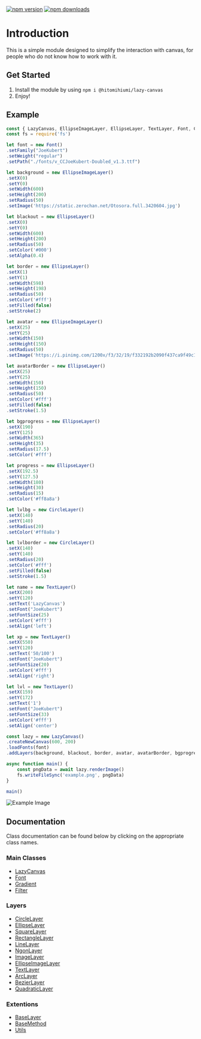 <a href="https://www.npmjs.com/package/@hitomihiumi/lazy-canvas"><img src="https://img.shields.io/npm/v/@hitomihiumi/lazy-canvas.svg?maxAge=3600" alt="npm version" /></a>
<a href="https://www.npmjs.com/package/@hitomihiumi/lazy-canvas"><img src="https://img.shields.io/npm/dt/@hitomihiumi/lazy-canvas.svg?maxAge=3600" alt="npm downloads" /></a>

# Introduction
This is a simple module designed to simplify the interaction with canvas, for people who do not know how to work with it.

## Get Started

1. Install the module by using `npm i @hitomihiumi/lazy-canvas`
2. Enjoy!

## Example

```js
const { LazyCanvas, EllipseImageLayer, EllipseLayer, TextLayer, Font, CircleLayer } = require('@hitomihiumi/lazy-canvas')
const fs = require('fs')

let font = new Font()
.setFamily("JoeKubert")
.setWeight("regular")
.setPath("./fonts/v_CCJoeKubert-Doubled_v1.3.ttf")

let background = new EllipseImageLayer()
.setX(0)
.setY(0)
.setWidth(600)
.setHeight(200)
.setRadius(50)
.setImage('https://static.zerochan.net/Otosora.full.3420604.jpg')

let blackout = new EllipseLayer()
.setX(0)
.setY(0)
.setWidth(600)
.setHeight(200)
.setRadius(50)
.setColor('#000')
.setAlpha(0.4)

let border = new EllipseLayer()
.setX(1)
.setY(1)
.setWidth(598)
.setHeight(198)
.setRadius(50)
.setColor('#fff')
.setFilled(false)
.setStroke(2)

let avatar = new EllipseImageLayer()
.setX(25)
.setY(25)
.setWidth(150)
.setHeight(150)
.setRadius(50)
.setImage('https://i.pinimg.com/1200x/f3/32/19/f332192b2090f437ca9f49c1002287b6.jpg')

let avatarBorder = new EllipseLayer()
.setX(25)
.setY(25)
.setWidth(150)
.setHeight(150)
.setRadius(50)
.setColor('#fff')
.setFilled(false)
.setStroke(1.5)

let bgprogress = new EllipseLayer()
.setX(190)
.setY(125)
.setWidth(365)
.setHeight(35)
.setRadius(17.5)
.setColor('#fff')

let progress = new EllipseLayer()
.setX(192.5)
.setY(127.5)
.setWidth(180)
.setHeight(30)
.setRadius(15)
.setColor('#ff8a8a')

let lvlbg = new CircleLayer()
.setX(140)
.setY(140)
.setRadius(20)
.setColor('#ff8a8a')

let lvlborder = new CircleLayer()
.setX(140)
.setY(140)
.setRadius(20)
.setColor('#fff')
.setFilled(false)
.setStroke(1.5)

let name = new TextLayer()
.setX(200)
.setY(120)
.setText('LazyCanvas')
.setFont("JoeKubert")
.setFontSize(25)
.setColor('#fff')
.setAlign('left')

let xp = new TextLayer()
.setX(550)
.setY(120)
.setText('50/100')
.setFont("JoeKubert")
.setFontSize(20)
.setColor('#fff')
.setAlign('right')

let lvl = new TextLayer()
.setX(159)
.setY(172)
.setText('1')
.setFont("JoeKubert")
.setFontSize(33)
.setColor('#fff')
.setAlign('center')

const lazy = new LazyCanvas()
.createNewCanvas(600, 200)
.loadFonts(font)
.addLayers(background, blackout, border, avatar, avatarBorder, bgprogress, progress, lvlbg, lvlborder, name, xp, lvl)

async function main() {
    const pngData = await lazy.renderImage()
    fs.writeFileSync('example.png', pngData)
}

main()
```

![Example Image](https://i.imgur.com/pqAft2K.png)

## Documentation

Class documentation can be found below by clicking on the appropriate class names.

### Main Classes

- [LazyCanvas](./docs/lazycanvas.md)
- [Font](./docs/font.md)
- [Gradient](./docs/gradient.md)
- [Filter](./docs/filter.md)

### Layers

- [CircleLayer](./docs/circlelayer.md)
- [EllipseLayer](./docs/ellipselayer.md)
- [SquareLayer](./docs/squarelayer.md)
- [RectangleLayer](./docs/rectanglelayer.md)
- [LineLayer](./docs/linelayer.md)
- [NgonLayer](./docs/ngonlayer.md)
- [ImageLayer](./docs/imagelayer.md)
- [EllipseImageLayer](./docs/ellipseimagelayer.md)
- [TextLayer](./docs/textlayer.md)
- [ArcLayer](./docs/arclayer.md)
- [BezierLayer](./docs/bezierlayer.md)
- [QuadraticLayer](./docs/quadraticlayer.md)

### Extentions

- [BaseLayer](./docs/baselayer.md)
- [BaseMethod](./docs/basemethod.md)
- [Utils](./docs/utils.md)